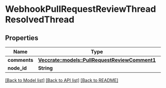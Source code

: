# WebhookPullRequestReviewThreadResolvedThread

## Properties

Name | Type | Description | Notes
------------ | ------------- | ------------- | -------------
**comments** | [**Vec<crate::models::PullRequestReviewComment1>**](Pull_Request_Review_Comment_1.md) |  | 
**node_id** | **String** |  | 

[[Back to Model list]](../README.md#documentation-for-models) [[Back to API list]](../README.md#documentation-for-api-endpoints) [[Back to README]](../README.md)


